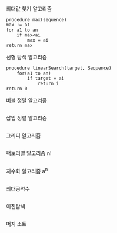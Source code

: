 최대값 찾기 알고리즘
```
procedure max(sequence)
max := a1
for a1 to an
	if max<ai
		max = ai
return max
```
선형 탐색 알고리즘
```
procedure linearSearch(target, Sequence)
	for(a1 to an)
		if target = ai
			return i
return 0
```
버블 정렬 알고리즘
```

```
삽입 정렬 알고리즘
```

```
그리디 알고리즘
```

```
팩토리얼 알고리즘 n!
```

```
지수화 알고리즘 a<sup>n</sup>
```

```
최대공약수
```

```
이진탐색
```

```
머지 소트
```

```